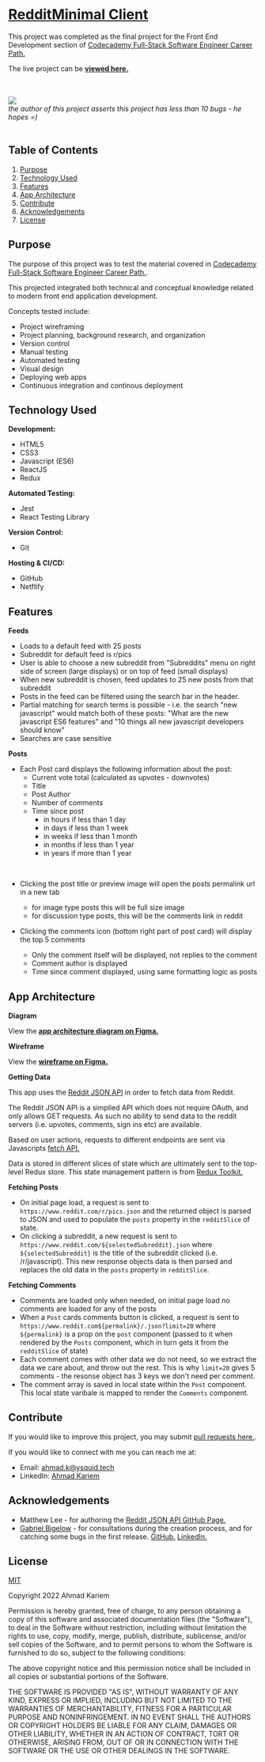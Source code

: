 # [RedditMinimal Client](https://ak-reddit-minimal.netlify.app/)

This project was completed as the final project for the Front End Development section of [Codecademy Full-Stack Software Engineer Career Path.](https://www.codecademy.com/learn/paths/full-stack-engineer-career-path)

The live project can be **[viewed here.](https://ak-reddit-minimal.netlify.app/)**


<br><br>
<a href='https://ak-reddit-minimal.netlify.app/' target="_blank"><img src="./src/assets/appPreview.PNG" /></a><br>
*the author of this project asserts this project has less than 10 bugs - he hopes =)*
<br><br>

## Table of Contents
1. [Purpose](#purpose)
2. [Technology Used](#technology-used)
3. [Features](#features)
4. [App Architecture](#app-architecture)
5. [Contribute](#contribute)
6. [Acknowledgements](#acknowledgements)
7. [License](#license)

## Purpose

The purpose of this project was to test the material covered in [Codecademy Full-Stack Software Engineer Career Path.](https://www.codecademy.com/learn/paths/full-stack-engineer-career-path).

This projected integrated both technical and conceptual knowledge related to modern front end application development.

Concepts tested include:

- Project wireframing
- Project planning, background research, and organization
- Version control
- Manual testing
- Automated testing
- Visual design
- Deploying web apps
- Continuous integration and continous deployment

## Technology Used

**Development:**

- HTML5
- CSS3
- Javascript (ES6)
- ReactJS
- Redux

**Automated Testing:**
- Jest
- React Testing Library

**Version Control:**
- Git

**Hosting & CI/CD:**
- GitHub
- Netflify

## Features

**Feeds**

- Loads to a default feed with 25 posts
- Subreddit for default feed is r/pics
- User is able to choose a new subreddit from "Subreddits" menu on right side of screen (large displays) or on top of feed (small displays)
- When new subreddit is chosen, feed updates to 25 new posts from that subreddit
- Posts in the feed can be filtered using the search bar in the header. 
- Partial matching for search terms is possible - i.e. the search "new javascript" would match  both of these posts: "What are the new javascript ES6 features" and "10 things all new javascript developers should know"
- Searches are case sensitive

**Posts**

- Each Post card displays the following information about the post:
    - Current vote total (calculated as upvotes - downvotes)
    - Title
    - Post Author
    - Number of comments
    - Time since post 
        - in hours if less than 1 day 
        - in days if less than 1 week 
        - in weeks if less than 1 month
        - in months if less than 1 year
        - in years if more than 1 year

<br>

- Clicking the post title or preview image will open the posts permalink url in a new tab 
    - for image type posts this will be full size image
    - for discussion type posts, this will be the comments link in reddit

- Clicking the comments icon (bottom right part of post card) will display the top 5 comments
    - Only the comment itself will be displayed, not replies to the comment
    - Comment author is displayed
    - Time since comment displayed, using same formatting logic as posts

## App Architecture

**Diagram**

View the **[app architecture diagram on Figma.](https://www.figma.com/file/WFP1Af49yaQGFHvFkfxMJC/RedditMinimal-App-Architecture?node-id=0%3A1&t=fZBgPW65vs9iYp0i-0)**

**Wireframe**

View the **[wireframe on Figma.](https://www.figma.com/file/igFMh3eJF7Pjky1Z6ScjFm/Reddit-Minimal?node-id=0%3A1&t=kelX1Bm6Evn4yXw2-0)**

**Getting Data**

This app uses the [Reddit JSON API](https://github.com/reddit-archive/reddit/wiki/JSON) in order to fetch data from Reddit.

The Reddit JSON API is a simplied API which does not require OAuth, and only allows GET requests. As such no ability to send data to the reddit servers (i.e. upvotes, comments, sign ins etc) are available.

Based on user actions, requests to different endpoints are sent via Javascripts [fetch API.](https://developer.mozilla.org/en-US/docs/Web/API/Fetch_API)

Data is stored in different slices of state which are ultimately sent to the top-level Redux store. This state management pattern is from [Redux Toolkit.](ttps://redux-toolkit.js.org)

**Fetching Posts**

- On initial page load, a request is sent to `https://www.reddit.com/r/pics.json` and the returned object is parsed to JSON and used to populate the `posts` property in the `redditSlice` of state.
- On clicking a subreddit, a new request is sent to `https://www.reddit.com/${selectedSubreddit}.json` where `${selectedSubreddit}` is the title of the subreddit clicked (i.e. /r/javascript). This new response objects data is then parsed and replaces the old data in the `posts` property in `redditSlice`.

**Fetching Comments**

 - Comments are loaded only when needed, on initial page load no comments are loaded for any of the posts
 - When a `Post` cards comments button is clicked, a request is sent to  `https://www.reddit.com${permalink}/.json?limit=20` where `${permalink}` is a prop on the `post` component (passed to it when rendered by the `Posts` component, which in turn gets it from the `redditSlice` of state)
 - Each comment comes with other data we do not need, so we extract the data we care about, and throw out the rest. This is why `limit=20` gives 5 comments - the resonse object has 3 keys we don't need per comment.
 - The comment array is saved in local state within the `Post` component. This local state varibale is mapped to render the `Comments` component.

## Contribute

If you would like to improve this project, you may submit [pull requests here.](https://github.com/YSquid/reddit-minimal/pulls).

If you would like to connect with me you can reach me at:
- Email: [ahmad.k@ysquid.tech](mailto:ahmad.k@ysquid.tech)
- LinkedIn: [Ahmad Kariem](https://www.linkedin.com/in/ahmad-kariem/)


## Acknowledgements

- Matthew Lee - for authoring the [Reddit JSON API GitHub Page.](https://github.com/reddit-archive/reddit/wiki/JSON)
- [ Gabriel Bigelow](https://github.com/Gabriel-Bigelow) - for consultations during the creation process, and for catching some bugs in the first release. [GitHub.](https://github.com/Gabriel-Bigelow) [LinkedIn.](https://www.linkedin.com/search/results/all/?heroEntityKey=urn%3Ali%3Afsd_profile%3AACoAADov51sBLoD_XwrP58ADD4kyif2ZdJLcNeo&keywords=gabriel%20bigelow&origin=RICH_QUERY_TYPEAHEAD_HISTORY&position=0&searchId=779b7332-abed-4124-ac64-10aac0b83c67&sid=71%3A)

## License

[MIT](https://opensource.org/licenses/MIT)

Copyright 2022 Ahmad Kariem

Permission is hereby granted, free of charge, to any person obtaining a copy of this software and associated documentation files (the "Software"), to deal in the Software without restriction, including without limitation the rights to use, copy, modify, merge, publish, distribute, sublicense, and/or sell copies of the Software, and to permit persons to whom the Software is furnished to do so, subject to the following conditions:

The above copyright notice and this permission notice shall be included in all copies or substantial portions of the Software.

THE SOFTWARE IS PROVIDED "AS IS", WITHOUT WARRANTY OF ANY KIND, EXPRESS OR IMPLIED, INCLUDING BUT NOT LIMITED TO THE WARRANTIES OF MERCHANTABILITY, FITNESS FOR A PARTICULAR PURPOSE AND NONINFRINGEMENT. IN NO EVENT SHALL THE AUTHORS OR COPYRIGHT HOLDERS BE LIABLE FOR ANY CLAIM, DAMAGES OR OTHER LIABILITY, WHETHER IN AN ACTION OF CONTRACT, TORT OR OTHERWISE, ARISING FROM, OUT OF OR IN CONNECTION WITH THE SOFTWARE OR THE USE OR OTHER DEALINGS IN THE SOFTWARE.